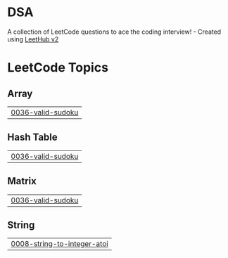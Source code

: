 # DSA
A collection of LeetCode questions to ace the coding interview! - Created using [LeetHub v2](https://github.com/arunbhardwaj/LeetHub-2.0)

<!---LeetCode Topics Start-->
# LeetCode Topics
## Array
|  |
| ------- |
| [0036-valid-sudoku](https://github.com/AkshatOmar/DSA/tree/master/0036-valid-sudoku) |
## Hash Table
|  |
| ------- |
| [0036-valid-sudoku](https://github.com/AkshatOmar/DSA/tree/master/0036-valid-sudoku) |
## Matrix
|  |
| ------- |
| [0036-valid-sudoku](https://github.com/AkshatOmar/DSA/tree/master/0036-valid-sudoku) |
## String
|  |
| ------- |
| [0008-string-to-integer-atoi](https://github.com/AkshatOmar/DSA/tree/master/0008-string-to-integer-atoi) |
<!---LeetCode Topics End-->